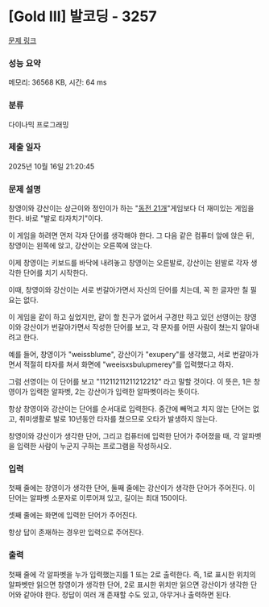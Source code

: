 # [Gold III] 발코딩 - 3257 

[문제 링크](https://www.acmicpc.net/problem/3257) 

### 성능 요약

메모리: 36568 KB, 시간: 64 ms

### 분류

다이나믹 프로그래밍

### 제출 일자

2025년 10월 16일 21:20:45

### 문제 설명

<p>창영이와 강산이는 상근이와 정인이가 하는 "<a href="/problem/3254">동전 21개</a>"게임보다 더 재미있는 게임을 한다. 바로 "발로 타자치기"이다.</p>

<p>이 게임을 하려면 먼저 각자 단어를 생각해야 한다. 그 다음 같은 컴퓨터 앞에 앉은 뒤, 창영이는 왼쪽에 앉고, 강산이는 오른쪽에 앉는다.</p>

<p>이제 창영이는 키보드를 바닥에 내려놓고 창영이는 오른발로, 강산이는 왼발로 각자 생각한 단어를 치기 시작한다.</p>

<p>이때, 창영이와 강산이는 서로 번갈아가면서 자신의 단어를 치는데, 꼭 한 글자만 칠 필요는 없다.</p>

<p>이 게임을 같이 하고 싶었지만, 같이 할 친구가 없어서 구경만 하고 있던 선영이는 창영이와 강산이가 번갈아가면서 작성한 단어를 보고, 각 문자를 어떤 사람이 쳤는지 알아내려고 한다.</p>

<p>예를 들어, 창영이가 "weissblume", 강산이가 "exupery"를 생각했고, 서로 번갈아가면서 적절히 타자를 쳐서 화면에 "weeisxsbulupmerey"를 입력했다고 하자.</p>

<p>그럼 선영이는 이 단어를 보고 "11211211211212212" 라고 말할 것이다. 이 뜻은, 1은 창영이가 입력한 알파벳, 2는 강산이가 입력한 알파벳이라는 뜻이다.</p>

<p>항상 창영이와 강산이는 단어를 순서대로 입력한다. 중간에 빼먹고 치지 않는 단어는 없고, 취미생활로 발로 10년동안 타자를 쳤으므로 오타가 발생하지 않는다.</p>

<p>창영이와 강산이가 생각한 단어, 그리고 컴퓨터에 입력한 단어가 주어졌을 때, 각 알파벳을 입력한 사람이 누군지 구하는 프로그램을 작성하시오.</p>

### 입력 

 <p>첫째 줄에는 창영이가 생각한 단어, 둘째 줄에는 강산이가 생각한 단어가 주어진다. 이 단어는 알파벳 소문자로 이루어져 있고, 길이는 최대 150이다.</p>

<p>셋째 줄에는 화면에 입력한 단어가 주어진다.</p>

<p>항상 답이 존재하는 경우만 입력으로 주어진다.</p>

### 출력 

 <p>첫째 줄에 각 알파벳을 누가 입력했는지를 1 또는 2로 출력한다. 즉, 1로 표시한 위치의 알파벳만 읽으면 창영이가 생각한 단어, 2로 표시한 위치만 읽으면 강산이가 생각한 단어와 같아야 한다. 정답이 여러 개 존재할 수도 있고, 아무거나 출력하면 된다.</p>

